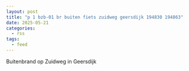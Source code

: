 ```yaml
---
layout: post
title: "p 1 bzb-01 br buiten fiets zuidweg geersdijk 194830 194863"
date: 2025-05-21
categories: 
  - rss
tags: 
  - feed
---
```


Buitenbrand op Zuidweg in Geersdijk
